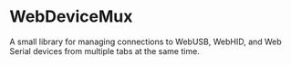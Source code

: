 # WebDeviceMux
A small library for managing connections to WebUSB, WebHID, and Web Serial devices from multiple tabs at the same time.
